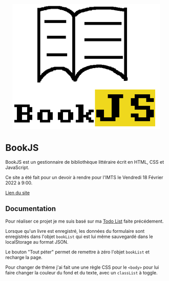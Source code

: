 <p align="center">
    <img src="assets/logo.png">
</p>

# BookJS

BookJS est un gestionnaire de bibliothèque littéraire écrit en HTML, CSS et JavaScript.

Ce site a été fait pour un devoir à rendre pour l'IMTS le Vendredi 18 Février 2022 à 9:00.

[Lien du site](https://djalexkidd.github.io/BookJS)

## Documentation

Pour réaliser ce projet je me suis basé sur ma [Todo List](https://github.com/djalexkidd/todo-list) faite précédement.

Lorsque qu'un livre est enregistré, les données du formulaire sont enregistrés dans l'objet ```bookList``` qui est lui même sauvegardé dans le localStorage au format JSON.

Le bouton "Tout péter" permet de remettre à zéro l'objet ```bookList``` et recharge la page.

Pour changer de thème j'ai fait une une règle CSS pour le ```<body>``` pour lui faire changer la couleur du fond et du texte, avec un ```classList``` à toggle.
